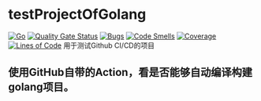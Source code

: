 # testProjectOfGolang
[![Go](https://github.com/guoshengcc/testProjectOfGolang/actions/workflows/go.yml/badge.svg)](https://github.com/guoshengcc/testProjectOfGolang/actions/workflows/go.yml)
[![Quality Gate Status](https://sonarcloud.io/api/project_badges/measure?project=guoshengcc_testProjectOfGolang&metric=alert_status)](https://sonarcloud.io/dashboard?id=guoshengcc_testProjectOfGolang)
[![Bugs](https://sonarcloud.io/api/project_badges/measure?project=guoshengcc_testProjectOfGolang&metric=bugs)](https://sonarcloud.io/dashboard?id=guoshengcc_testProjectOfGolang)
[![Code Smells](https://sonarcloud.io/api/project_badges/measure?project=guoshengcc_testProjectOfGolang&metric=code_smells)](https://sonarcloud.io/dashboard?id=guoshengcc_testProjectOfGolang)
[![Coverage](https://sonarcloud.io/api/project_badges/measure?project=guoshengcc_testProjectOfGolang&metric=coverage)](https://sonarcloud.io/dashboard?id=guoshengcc_testProjectOfGolang)
[![Lines of Code](https://sonarcloud.io/api/project_badges/measure?project=guoshengcc_testProjectOfGolang&metric=ncloc)](https://sonarcloud.io/dashboard?id=guoshengcc_testProjectOfGolang)
用于测试Github CI/CD的项目
## 使用GitHub自带的Action，看是否能够自动编译构建golang项目。
